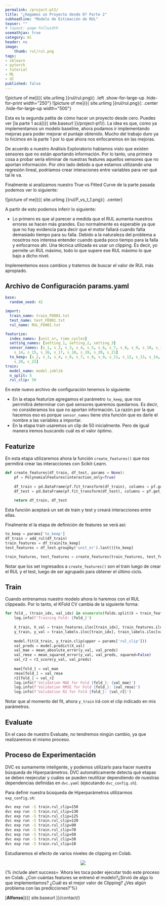 ```yaml
---
permalink: /project-pt2/ 
title: "¿Hagamos un Proyecto desde 0? Parte 2"
subheadline: "Modelo de Estimación de RUL"
teaser: ""
# layout: page-fullwidth
usemathjax: true
category: ml
header: no
image:
    thumb: rul/rul.png
tags:
- sklearn
- pytorch
- tutorial
- ML
- dl
published: false
---
```


![picture of me]({{ site.urlimg }}rul/rul.png){: .left .show-for-large-up .hide-for-print width="250"}
![picture of me]({{ site.urlimg }}rul/rul.png){: .center .hide-for-large-up width="500"}

Esta es la segunda patita de cómo hacer un proyecto desde cero. Puedes ver [la parte 1 acá]({{ site.baseurl }}/project-pt1/). La idea es que, como ya implementamos un modelo baseline, ahora podamos ir implementando mejoras para poder mejorar el puntaje obtenido. <!--more-->Mucho del trabajo duro ya lo hicimos en la parte 1 por lo que ahora nos enfocaremos en las mejoras.

De acuerdo a nuestro Análisis Exploratorio habíamos visto que existen sensores que no están aportando información. Por lo tanto, una primera cosa a probar sería eliminar de nuestras features aquellos sensores que no aportan información. Por otro lado debido a que estamos utilizando una regresión lineal, podríamos crear interaciones entre variables para ver qué tal le va.

Finalmente si analizamos nuestro True vs Fitted Curve de la parte pasada podemos ver lo siguiente:

![picture of me]({{ site.urlimg }}rul/F_vs_t_1.png){: .center}

A partir de esto podemos inferir lo siguiente: 

* Lo primero es que al parecer a medida que el RUL aumenta nuestros errores se hacen más grandes. Eso normalmente es esperable ya que que no hay evidencia para decir que el motor fallará cuando falta demasiado tiempo para su falla. Debido a la naturaleza del problema a nosotros nos interesa entender cuando queda poco tiempo para la falla y enfocarnos ahi. Una técnica utilizada es usar un clipping. Es decir, yo permite un RUL máximo, todo lo que supere ese RUL máximo lo que bajo a dicho nivel.
<!-- * Pero otra cosa que se puede ver es que el modelo genera predicciones negativas. Lo cual no está bien. El modelo debería siempre ser capaz de predecir un número positivo. Y es más, nunca debería decirme que hoy falló. De ser ese el caso, no me permite tomar medidas para prevenirlo. Por eso aplicaremos un clipping inferior para evitar dicho comportamiento. El primer paso es un preprocesamiento, antes de entrenar. El segundo paso es un postprocesamiento, después de predecir. -->

Implementemos esos cambios y tratemos de buscar el valor de RUL más apropiado.

## Archivo de Configuración params.yaml

```yaml
base:
  random_seed: 42

import:
  train_name: train_FD001.txt
  test_name: test_FD001.txt
  rul_name: RUL_FD001.txt

featurize:
  index_names: [unit_nr, time_cycles]
  setting_names: [setting_1, setting_2, setting_3]
  sensor_names: [s_1, s_2, s_3, s_4, s_5, s_6, s_7, s_8, s_9, s_10, s_11, s_12, s_13,
    s_14, s_15, s_16, s_17, s_18, s_19, s_20, s_21]
  to_keep: [s_2, s_3, s_4, s_6, s_7, s_8, s_9, s_11, s_12, s_13, s_14, s_15, s_17,
    s_20, s_21]
train:
  model_name: model.joblib
  n_split: 5
  rul_clip: 50
```
En este nuevo archivo de configuración tenemos lo siguiente:

* En la etapa featurize agregamos el parámetro `to_keep`, que nos perrmitirá determinar con qué sensores queremos quedarnos. Es decir, no consideramos los que no aportan información. La razón por la que hacemos eso es porque `sensor_names` tiene otra función que es darle el nombre a las variables a importar.
* En la etapa train usaremos un clip de 50 inicialmente. Pero de igual manera iremos buscando cuál es el valor óptimo.

## Featurize

En esta etapa utilizaremos ahora la función `create_features()` que nos permitirá crear las interacciones con Scikit-Learn.

```python
def create_features(df_train, df_test, params = None):
    pf = PolynomialFeatures(interaction_only=True)
    
    df_train = pd.DataFrame(pf.fit_transform(df_train), columns = pf.get_feature_names_out())
    df_test = pd.DataFrame(pf.fit_transform(df_test), columns = pf.get_feature_names_out())
    
    return df_train, df_test
```

Esta función aceptará un set de train y test y creará interacciones entre ellas.

Finalmente el la etapa de definición de features se verá así:

```python
to_keep = params['to_keep']
df_train = add_rul(df_train)
train_features = df_train[to_keep]
test_features = df_test.groupby('unit_nr').last()[to_keep]

train_features, test_features = create_features(train_features, test_features)
```
Notar que los set ingresados a `create_features()` son el train luego de crear el RUL y el test, luego de ser agrupado para obtener el último ciclo.

## Train

Cuando entrenamos nuestro modelo ahora lo haremos con el RUL clippeado. Por lo tanto, el KFold CV cambia de la siguiente forma:

```python
for fold_, (train_idx, val_idx) in enumerate(folds.split(X = train_features, y = train_labels)):
    log.info(f'Training Fold: {fold_}')
    
    X_train, X_val = train_features.iloc[train_idx], train_features.iloc[val_idx]
    y_train, y_val = train_labels.iloc[train_idx], train_labels.iloc[val_idx]
    
    model.fit(X_train, y_train.clip(upper = params['rul_clip']))
    val_preds = model.predict(X_val)
    val_mae = mean_absolute_error(y_val, val_preds)
    val_rmse = mean_squared_error(y_val, val_preds, squared=False)
    val_r2 = r2_score(y_val, val_preds)
    
    mae[fold_] = val_mae
    rmse[fold_] = val_rmse
    r2[fold_] = val_r2
    log.info(f'Validation MAE for Fold {fold_}: {val_mae}')
    log.info(f'Validation RMSE for Fold {fold_}: {val_rmse}')
    log.info(f'Validation R2 for Fold {fold_}: {val_r2}')
```

Notar que al momento del fit, ahora `y_train` irá con el clip indicado en mis parámetros.

## Evaluate

En el caso de nuestro Evaluate, no tendremos ningún cambio, ya que realizaremos el mismo proceso.

## Proceso de Experimentación

DVC es sumamente inteligente, y podemos utilizarlo para hacer nuestra búsqueda de Hiperparámetros. DVC automáticamente detecta qué etapas se deben reejecutar y cuáles se pueden reutilizar dependiendo de nuestras dependencias definidas en `dvc.yaml` (ejecutando `dvc_config.sh`). 

Para definir nuestra búsqueda de Hiperparámetros utilizarmos `exp_config.sh`:

```bash
dvc exp run -S train.rul_clip=150
dvc exp run -S train.rul_clip=130
dvc exp run -S train.rul_clip=125
dvc exp run -S train.rul_clip=120
dvc exp run -S train.rul_clip=90
dvc exp run -S train.rul_clip=70
dvc exp run -S train.rul_clip=50
dvc exp run -S train.rul_clip=30
dvc exp run -S train.rul_clip=10
```

Estudiaremos el efecto de varios niveles de clipping en Colab.

<center>
<a href="https://colab.research.google.com/github/datacubeR/cmapps/blob/LR-v2/LR_v2.ipynb"><img src="https://colab.research.google.com/assets/colab-badge.svg"></a>
</center>


{% include alert success= 'Ahora les toca poder ejecutar todo este proceso en Colab. ¿Con cuántas features se entrenó el modelo?¿Sirvió de algo lo que implementamos? ¿Cuál es el mejor valor de Clipping? ¿Ves algún problema con las predicciones?'%}

[**Alfonso**]({{ site.baseurl }}/contact/)


